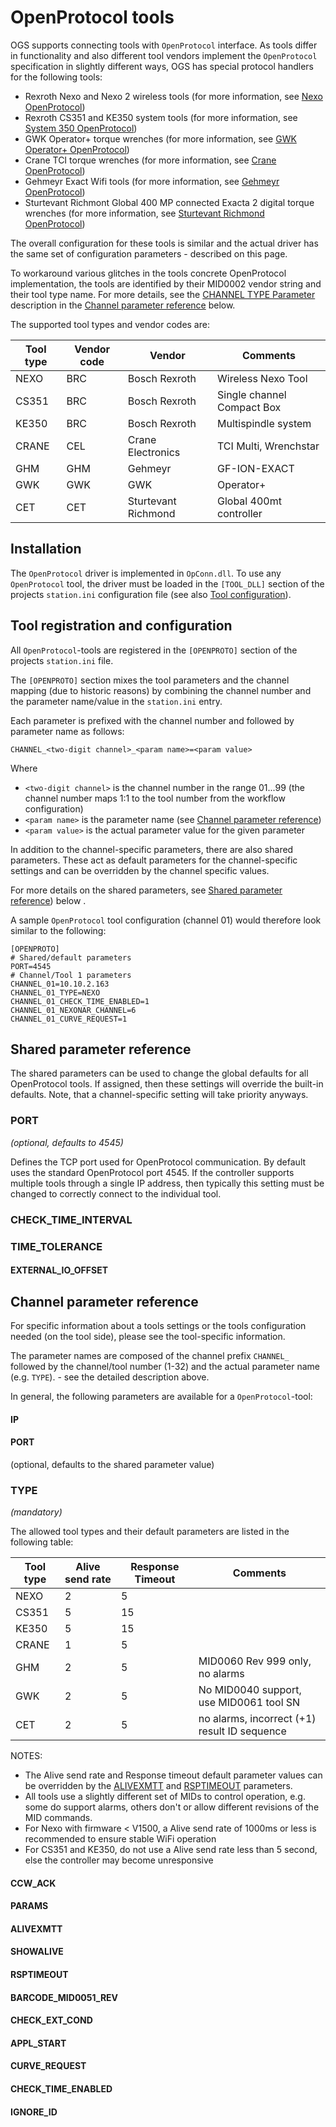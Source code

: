 # OpenProtocol tools

OGS supports connecting tools with `OpenProtocol` interface. As tools differ in functionality and also different tool vendors implement the `OpenProtocol` specification in slightly different ways, OGS has special protocol handlers for the following tools:

- Rexroth Nexo and Nexo 2 wireless tools (for more information, see [Nexo OpenProtocol](/docs/tools/openprotocol/nexo.md))
- Rexroth CS351 and KE350 system tools (for more information, see [System 350 OpenProtocol](/docs/tools/openprotocol/sys350.md))
- GWK Operator+ torque wrenches (for more information, see [GWK Operator+ OpenProtocol](/docs/tools/openprotocol/nexo.md))
- Crane TCI torque wrenches (for more information, see [Crane OpenProtocol](/docs/tools/openprotocol/crane.md))
- Gehmeyr Exact Wifi tools (for more information, see [Gehmeyr OpenProtocol](/docs/tools/openprotocol/gehmeyr.md))
- Sturtevant Richmont Global 400 MP connected Exacta 2 digital torque wrenches (for more information, see [Sturtevant Richmond OpenProtocol](/docs/tools/openprotocol/sturtevant.md))

The overall configuration for these tools is similar and the actual driver has the same set of configuration parameters - described on this page.

To workaround various glitches in the tools concrete OpenProtocol implementation, the tools are identified by their MID0002 vendor string and their tool type name. For more details, see the [CHANNEL TYPE Parameter](#type) description in the [Channel parameter reference](#channel-parameter-reference) below. 

The supported tool types and vendor codes are:

| Tool type | Vendor code | Vendor | Comments |
| --- | ---- | ---- | ---- |
| NEXO | BRC | Bosch Rexroth | Wireless Nexo Tool |
| CS351 | BRC | Bosch Rexroth | Single channel Compact Box |
| KE350 | BRC | Bosch Rexroth | Multispindle system |
| CRANE | CEL | Crane Electronics | TCI Multi, Wrenchstar |
| GHM | GHM | Gehmeyr | GF-ION-EXACT |
| GWK | GWK | GWK | Operator+ |
| CET | CET | Sturtevant Richmond | Global 400mt controller |


## Installation

The `OpenProtocol` driver is implemented in `OpConn.dll`. To use any `OpenProtocol` tool, the driver must be loaded in the `[TOOL_DLL]` section of the projects `station.ini` configuration file (see also [Tool configuration](/docs/tools/README.md)).

## Tool registration and configuration

All `OpenProtocol`-tools are registered in the `[OPENPROTO]` section of the projects `station.ini` file.

The `[OPENPROTO]` section mixes the tool parameters and the channel mapping (due to historic reasons) by combining the channel number and the parameter name/value in the `station.ini` entry. 

Each parameter is prefixed with the channel number and followed by parameter name as follows:

    CHANNEL_<two-digit channel>_<param name>=<param value>

Where
- `<two-digit channel>` is the channel number in the range 01...99 (the channel number maps 1:1 to the tool number from the workflow configuration) 
- `<param name>` is the parameter name (see [Channel parameter reference](#channel-parameter-reference))
- `<param value>` is the actual parameter value for the given parameter

In addition to the channel-specific parameters, there are also shared parameters. These act as default parameters for the channel-specific settings and can be overridden by the channel specific values.

For more details on the shared parameters, see [Shared parameter reference](#shared-parameter-reference)) below .


A sample `OpenProtocol` tool configuration (channel 01) would therefore look similar to the following:

    [OPENPROTO]
    # Shared/default parameters
    PORT=4545
    # Channel/Tool 1 parameters
    CHANNEL_01=10.10.2.163
    CHANNEL_01_TYPE=NEXO
    CHANNEL_01_CHECK_TIME_ENABLED=1
    CHANNEL_01_NEXONAR_CHANNEL=6
    CHANNEL_01_CURVE_REQUEST=1



## Shared parameter reference

The shared parameters can be used to change the global defaults for all OpenProtocol tools. If assigned, then these settings will override the built-in defaults. Note, that a channel-specific setting will take priority anyways.

### PORT 
_(optional, defaults to 4545)_

Defines the TCP port used for OpenProtocol communication. By default uses the standard OpenProtocol port 4545. If the controller supports multiple tools through a single IP address, then typically this setting must be changed to correctly connect to the individual tool.

### CHECK_TIME_INTERVAL 

### TIME_TOLERANCE

#### EXTERNAL_IO_OFFSET



## Channel parameter reference

For specific information about a tools settings or the tools configuration needed (on the tool side), please see the tool-specific information.

The parameter names are composed of the channel prefix `CHANNEL_` followed by the channel/tool number (1-32) and the actual parameter name (e.g. `TYPE`). - see the detailed description above. 

In general, the following parameters are available for a `OpenProtocol`-tool:

#### IP 

#### PORT

(optional, defaults to the shared parameter value)

### TYPE

_(mandatory)_

The allowed tool types and their default parameters are listed in the following table:

| Tool type | Alive send rate | Response Timeout | Comments |
| ---   | ---- | ---- | ---- |
| NEXO  | 2 | 5  |  |
| CS351 | 5 | 15 |  |
| KE350 | 5 | 15 |  |
| CRANE | 1 | 5  |  |
| GHM   | 2 | 5  | MID0060 Rev 999 only, no alarms |
| GWK   | 2 | 5  | No MID0040 support, use MID0061 tool SN |
| CET   | 2 | 5  | no alarms, incorrect (+1) result ID sequence |

NOTES:
- The Alive send rate and Response timeout default parameter values can be overridden by the [ALIVEXMTT](alivexmtt) and [RSPTIMEOUT](rsptimeout) parameters. 
- All tools use a slightly different set of MIDs to control operation, e.g. some do support alarms, others don't or allow different revisions of the MID commands.
- For Nexo with firmware < V1500, a Alive send rate of 1000ms or less is recommended to ensure stable WiFi operation
- For CS351 and KE350, do not use a Alive send rate less than 5 second, else the controller may become unresponsive 


#### CCW_ACK

#### PARAMS

#### ALIVEXMTT

#### SHOWALIVE

#### RSPTIMEOUT

#### BARCODE_MID0051_REV

#### CHECK_EXT_COND

#### APPL_START

#### CURVE_REQUEST

#### CHECK_TIME_ENABLED

#### IGNORE_ID


